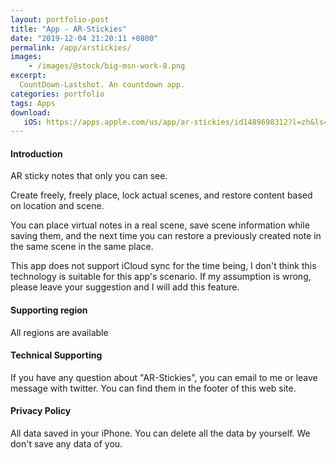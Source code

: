```yaml
---
layout: portfolio-post
title: "App - AR-Stickies"
date: "2019-12-04 21:20:11 +0800"
permalink: /app/arstickies/
images:
    - /images/@stock/big-msn-work-8.png
excerpt:
  CountDown-Lastshot. An countdown app.
categories: portfolio
tags: Apps
download:
   iOS: https://apps.apple.com/us/app/ar-stickies/id1489698312?l=zh&ls=1
---
```

#### Introduction

AR sticky notes that only you can see.

Create freely, freely place, lock actual scenes, and restore content based on location and scene.

You can place virtual notes in a real scene, save scene information while saving them, and the next time you can restore a previously created note in the same scene in the same place.

This app does not support iCloud sync for the time being, I don't think this technology is suitable for this app's scenario. If my assumption is wrong, please leave your suggestion and I will add this feature.

#### Supporting region
All regions are available

#### Technical Supporting
If you have any question about "AR-Stickies", you can email to me or leave message with twitter. You can find them in the footer of this web site.

#### Privacy Policy
All data saved in your iPhone.
You can delete all the data by yourself.
We don't save any data of you.